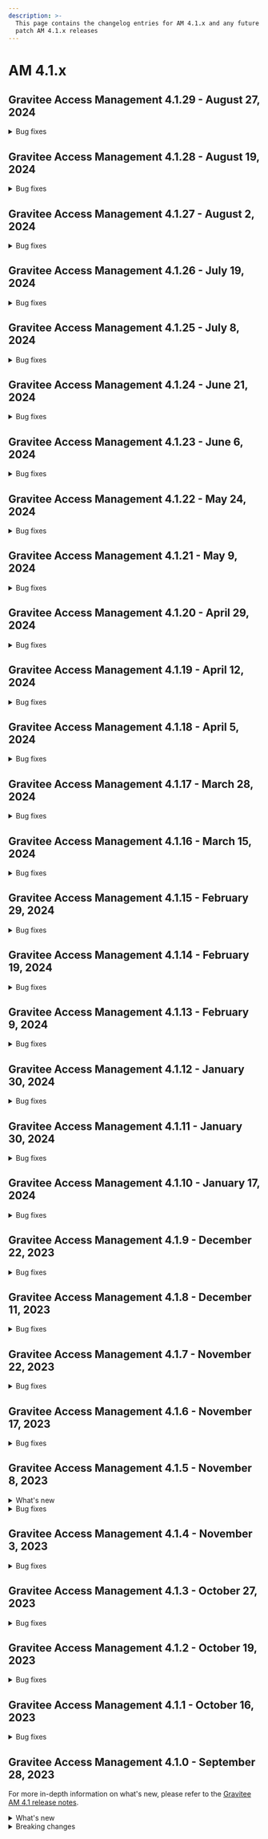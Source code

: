 ```yaml
---
description: >-
  This page contains the changelog entries for AM 4.1.x and any future minor or
  patch AM 4.1.x releases
---
```


# AM 4.1.x

## Gravitee Access Management 4.1.29 - August 27, 2024

<details>

<summary>Bug fixes</summary>







**Other**

* Installation collection can have more than one entry [#9403](https://github.com/gravitee-io/issues/issues/9403)
* Bot detection plugin error [#9909](https://github.com/gravitee-io/issues/issues/9909)
* OAuth 2.0 - Current tokens still active when disabling an application [#9933](https://github.com/gravitee-io/issues/issues/9933)
* Windows Hello issue registering webauthn [#9964](https://github.com/gravitee-io/issues/issues/9964)

</details>


## Gravitee Access Management 4.1.28 - August 19, 2024

<details>

<summary>Bug fixes</summary>

**Gateway**

* Not double dash "--" in the returned code from an OAuth2 authentication flow [#9910](https://github.com/gravitee-io/issues/issues/9910)
* Secrets in responses of SSAM [#9926](https://github.com/gravitee-io/issues/issues/9926)

**Management API**

* Audits present twice during user creation [#9837](https://github.com/gravitee-io/issues/issues/9837)
* MFA - Invalid 2FA code  [#9929](https://github.com/gravitee-io/issues/issues/9929)





</details>


## Gravitee Access Management 4.1.27 - August 2, 2024

<details>

<summary>Bug fixes</summary>

**Other**

* [AM][GW] Set tl client header name behind reverse proxy through helm chart [#9874](https://github.com/gravitee-io/issues/issues/9874)
* Cannot save UserInfo Endpoint in UI - Save Button Disabled [#9879](https://github.com/gravitee-io/issues/issues/9879)
* Configuration via la console AM non prise en compte sur les gateways [#9888](https://github.com/gravitee-io/issues/issues/9888)
* MFA - weird behavior when user is going back to the previous enroll step [#9897](https://github.com/gravitee-io/issues/issues/9897)
* Error "ERR_TOO_MANY_REDIRECTS" when hide login form is enabled. [#9898](https://github.com/gravitee-io/issues/issues/9898)

</details>


## Gravitee Access Management 4.1.26 - July 19, 2024

<details>

<summary>Bug fixes</summary>

**Gateway**

* Propagate Message from Error Condition of HTTP IdP to Audit log. [#9841](https://github.com/gravitee-io/issues/issues/9841)

**Management API**

*  Redirect to login when device credentials are deleted [#9859](https://github.com/gravitee-io/issues/issues/9859)

**Console**

* A switch has an incorrect state when revisiting page - Application Settings [#9433](https://github.com/gravitee-io/issues/issues/9433)

**Other**

* Switching between environments is broken when multiple environments linked in cockpit [#9844](https://github.com/gravitee-io/issues/issues/9844)

</details>


## Gravitee Access Management 4.1.25 - July 8, 2024

<details>

<summary>Bug fixes</summary>

**Gateway**

* OTPFactorProvider - An error occurs while validating 2FA code [#9725](https://github.com/gravitee-io/issues/issues/9725)
* null-1 entry in auth_flow_ctx table should not be stored in database [#9803](https://github.com/gravitee-io/issues/issues/9803)





**Other**

* When creating user with preregistratoin, the password creation steps are skipped [#9839](https://github.com/gravitee-io/issues/issues/9839)

</details>


## Gravitee Access Management 4.1.24 - June 21, 2024

<details>

<summary>Bug fixes</summary>

**Gateway**

* Heml duplication of configuration [#9778](https://github.com/gravitee-io/issues/issues/9778)


**Other**

* Improve the ingress configuration to redirect HTTPS [#9712](https://github.com/gravitee-io/issues/issues/9712)
* AM Gateway pod is not starting due to StackOverflowError [#9794](https://github.com/gravitee-io/issues/issues/9794)

</details>


## Gravitee Access Management 4.1.23 - June 6, 2024

<details>

<summary>Bug fixes</summary>

**Gateway**

* [AM] [3.21.18] User don't receive the email to recover his password with an uppercase email [#9624](https://github.com/gravitee-io/issues/issues/9624)
* Exception on start-up in Spring Boot applications after upgrade to AM 4.3.1 [#9667](https://github.com/gravitee-io/issues/issues/9667)
* Error Azure SCIM user update  [#9674](https://github.com/gravitee-io/issues/issues/9674)
* DCR new client using Template doesn't copy all parameters [#9691](https://github.com/gravitee-io/issues/issues/9691)
* Brute Force Detection not working to IDPs with Account Linking Policy [#9713](https://github.com/gravitee-io/issues/issues/9713)
* Source IP and user agent missing from FORGOT_PASSWORD_REQUESTED audit log [#9724](https://github.com/gravitee-io/issues/issues/9724)
* Domain not available into the ExpresionLanguage context [#9745](https://github.com/gravitee-io/issues/issues/9745)

**Management API**

* Not able to configure email notifier using Gravitee [#9581](https://github.com/gravitee-io/issues/issues/9581)

**Console**

* AM - Change error message when admin user tries to remove certificate tied to an application [#8952](https://github.com/gravitee-io/issues/issues/8952)

**Other**

* Editing HTTP Provider selects wrong password encoder [#9627](https://github.com/gravitee-io/issues/issues/9627)
* Email from [%s] is invalid - SMTP Resource [#9749](https://github.com/gravitee-io/issues/issues/9749)

</details>


## Gravitee Access Management 4.1.22 - May 24, 2024

<details>

<summary>Bug fixes</summary>

**Gateway**

* Error with MFA Challenge policy in Reset Password Flow [#9735](https://github.com/gravitee-io/issues/issues/9735)

**Other**

* Unable to remove a FORM at organization level [#9124](https://github.com/gravitee-io/issues/issues/9124)
* Application - Forms - Page not found error when enabling custom form again after being 'cleared' [#9492](https://github.com/gravitee-io/issues/issues/9492)
* Password Policy Blank value in dropbox when selecting value Unlimited

</details>

## Gravitee Access Management 4.1.21 - May 9, 2024

<details>

<summary>Bug fixes</summary>

**Other**

* There are no MFA logs [#9629](https://github.com/gravitee-io/issues/issues/9629)
* \_node/health endpoint is not accessible [#9698](https://github.com/gravitee-io/issues/issues/9698)
* Plugin "Orange Contact Everyone" is not compatible with version 4.3.2 [#9704](https://github.com/gravitee-io/issues/issues/9704)

</details>

## Gravitee Access Management 4.1.20 - April 29, 2024

<details>

<summary>Bug fixes</summary>

**Gateway**

* Issue with MFA and silent refresh token [#9622](https://github.com/gravitee-io/issues/issues/9622)
* \[WebAuthn] Problèmatique Authenticator "SecurityError : The operation is insecure." [#9686](https://github.com/gravitee-io/issues/issues/9686)

**Management API**

* Not able to add new attribute to User’s profile through AM REST Api when using Google Identity provider [#8434](https://github.com/gravitee-io/issues/issues/8434)
* AM - Application Analytics Timeout [#9405](https://github.com/gravitee-io/issues/issues/9405)

</details>

## Gravitee Access Management 4.1.19 - April 12, 2024

<details>

<summary>Bug fixes</summary>

**Console**

* Error when notifications are acknowledged [#9661](https://github.com/gravitee-io/issues/issues/9661)

**Other**

* Enrollment Flow Logic Bug [#9518](https://github.com/gravitee-io/issues/issues/9518)
* Improve CORS Domain settings and replace default values [#9531](https://github.com/gravitee-io/issues/issues/9531)

</details>

## Gravitee Access Management 4.1.18 - April 5, 2024

<details>

<summary>Bug fixes</summary>

**Gateway**

* Disable Application [#9584](https://github.com/gravitee-io/issues/issues/9584)

**Other**

* Expired records present in table ciba\_auth\_requests. Cron is not taken into account. [#9499](https://github.com/gravitee-io/issues/issues/9499)
* Logs too verbose in AM when GeoIP plugin is not available [#9633](https://github.com/gravitee-io/issues/issues/9633)
* Support SAML mixing response binding protocol [#9648](https://github.com/gravitee-io/issues/issues/9648)

</details>

## Gravitee Access Management 4.1.17 - March 28, 2024

<details>

<summary>Bug fixes</summary>

**Gateway**

* Login - MFA challenge should be prompted when prompt=login is used [#9497](https://github.com/gravitee-io/issues/issues/9497)
* Revert: Passwordless authentication doesn't take the IDP status into account (#9494) [#9615](https://github.com/gravitee-io/issues/issues/9615)
* User unable to authenticate when linked to different identities [#9616](https://github.com/gravitee-io/issues/issues/9616)
* Addition of WebAuthn Credentials info into the context [#9620](https://github.com/gravitee-io/issues/issues/9620)

**Console**

* No space between source IP and user agent in audit logs [#9458](https://github.com/gravitee-io/issues/issues/9458)
* User agent showing 'undefined' in audit logs [#9459](https://github.com/gravitee-io/issues/issues/9459)
* Fetch user group doesn't persist [#9609](https://github.com/gravitee-io/issues/issues/9609)

**Other**

* Linked accounts are not listed in the UI when using SQL database [#9610](https://github.com/gravitee-io/issues/issues/9610)

</details>

## Gravitee Access Management 4.1.16 - March 15, 2024

<details>

<summary>Bug fixes</summary>

**Gateway**

* Redirect executed with jwt-bearer grant\_type [#9505](https://github.com/gravitee-io/issues/issues/9505)
* Invalid Phone Number [#9519](https://github.com/gravitee-io/issues/issues/9519)

</details>

## Gravitee Access Management 4.1.15 - February 29, 2024

<details>

<summary>Bug fixes</summary>

**Gateway**

* Passwordless authentication doesn't take the IDP status into account [#9494](https://github.com/gravitee-io/issues/issues/9494)
* State parameter encoded twice with response\_mode set to form\_post [#9528](https://github.com/gravitee-io/issues/issues/9528)
* Passwordless registration appearing for users who have already authenticated with step up [#9568](https://github.com/gravitee-io/issues/issues/9568)

</details>

## Gravitee Access Management 4.1.14 - February 19, 2024

<details>

<summary>Bug fixes</summary>

**Gateway**

* Unable to finalize SAML authentication using HTTP-POST binding [#9485](https://github.com/gravitee-io/issues/issues/9485)
* Security Domain may not be loaded on Gateway startup [#9496](https://github.com/gravitee-io/issues/issues/9496)
* Custom email not being sent when resending account registered verification email [#9500](https://github.com/gravitee-io/issues/issues/9500)

**Console**

* Missing read password policy role [#8924](https://github.com/gravitee-io/issues/issues/8924)

**Other**

* Do not log stack trace when user has to provide password after webauthn authentication [#9503](https://github.com/gravitee-io/issues/issues/9503)
* SAML 2.0 Identity Provider requires AM dependency update [#9515](https://github.com/gravitee-io/issues/issues/9515)

</details>

## Gravitee Access Management 4.1.13 - February 9, 2024

<details>

<summary>Bug fixes</summary>

**Gateway**

* Invalid form parameter when ResponseMode is set to form\_post [#9179](https://github.com/gravitee-io/issues/issues/9179)
* SCIM search operator PR doesn't work as expected [#9265](https://github.com/gravitee-io/issues/issues/9265)
* WebAuthn: "Force authenticator integrity" - LastCheckedAt systematically updated at each webauthn login [#9327](https://github.com/gravitee-io/issues/issues/9327)

</details>

## Gravitee Access Management 4.1.12 - January 30, 2024

<details>

<summary>Bug fixes</summary>

**Gateway**

* Apply timeout on blockingGet in ManagementAPI filters [#9476](https://github.com/gravitee-io/issues/issues/9476)
* Authentication flow rejected due to redirect\_uri when PAR is used [#9478](https://github.com/gravitee-io/issues/issues/9478)
* MFA challenge should be prompted before registering a passwordless device [#9479](https://github.com/gravitee-io/issues/issues/9479)

</details>

## Gravitee Access Management 4.1.11 - January 30, 2024

<details>

<summary>Bug fixes</summary>

**Gateway**

* Passwordless not working for iOS v17.2.1 [#9470](https://github.com/gravitee-io/issues/issues/9470)
* Flow - Add WebAuthn credential register flow (improvement)

</details>

## Gravitee Access Management 4.1.10 - January 17, 2024

<details>

<summary>Bug fixes</summary>

**Gateway**

* Avoid BodyHandler processing for GET request [#9352](https://github.com/gravitee-io/issues/issues/9352)
* WebAuthnCredentialId is null into the EL context [#9455](https://github.com/gravitee-io/issues/issues/9455)

**Other**

* AEConnector not initialized properly since AM 4.1 [#9454](https://github.com/gravitee-io/issues/issues/9454)

</details>

## Gravitee Access Management 4.1.9 - December 22, 2023

<details>

<summary>Bug fixes</summary>

**Gateway**

* Session expired problem - X-XRF-TOKEN [#9398](https://github.com/gravitee-io/issues/issues/9398)
* 500 response received on creating user with /scim endpoint with duplicate externalId [#9421](https://github.com/gravitee-io/issues/issues/9421)
* Exclude null value from SCIM UserMapper [#9427](https://github.com/gravitee-io/issues/issues/9427)

**Management API**

* Unable to list users [#9125](https://github.com/gravitee-io/issues/issues/9125)

**Other**

* Connection leak into JdbcIdentityProvider [#9426](https://github.com/gravitee-io/issues/issues/9426)

</details>

## Gravitee Access Management 4.1.8 - December 11, 2023

<details>

<summary>Bug fixes</summary>

**Gateway**

* Original Parameters lost during redirect using SAML Handler [#9393](https://github.com/gravitee-io/issues/issues/9393)
* Avoid logging GeoIP error stackstrace [#9401](https://github.com/gravitee-io/issues/issues/9401)

**Other**

* Invalid value in Issuer for Response [#9409](https://github.com/gravitee-io/issues/issues/9409)
* MessageDigest Encoder is not ThreadSafe [#9413](https://github.com/gravitee-io/issues/issues/9413)
* Configuration files are being overwritten during YUM update [#9368](https://github.com/gravitee-io/issues/issues/9368)

</details>

## Gravitee Access Management 4.1.7 - November 22, 2023

<details>

<summary>Bug fixes</summary>

**Gateway**

* Don't keep FranceConnect Session active [#9382](https://github.com/gravitee-io/issues/issues/9382)

</details>

## Gravitee Access Management 4.1.6 - November 17, 2023

<details>

<summary>Bug fixes</summary>

**Gateway**

* Make the IDToken accessible in the UserMapper [#9381](https://github.com/gravitee-io/issues/issues/9381)
* Deadlock during generate AccessToken [#9238](https://github.com/gravitee-io/issues/issues/9238)
* Excessive number of ExpiredJWTException errors in Gravitee logs [#9261](https://github.com/gravitee-io/issues/issues/9261)

</details>

## Gravitee Access Management 4.1.5 - November 8, 2023

<details>

<summary>What's new</summary>

* Addition of Consent settings into the Chart values
* Improve FranceConnect IDP to accept additional query parameters

</details>

<details>

<summary>Bug fixes</summary>

**Other**

* Upgrade Groovy policy [#9229](https://github.com/gravitee-io/issues/issues/9229)
* EnrollmentMFA policy doesn't manage the `useVariableFactorSecurity` setting [#9365](https://github.com/gravitee-io/issues/issues/9365)

</details>

## Gravitee Access Management 4.1.4 - November 3, 2023

<details>

<summary>Bug fixes</summary>

**Gateway**

* Use SingleSignOut with linked accounts [#9358](https://github.com/gravitee-io/issues/issues/9358)

</details>

## Gravitee Access Management 4.1.3 - October 27, 2023

<details>

<summary>Bug fixes</summary>

**Gateway**

* Application error when using an undefined translation [#9237](https://github.com/gravitee-io/issues/issues/9237)
* Registration confirmation Javascript error (anti-XSRF token) [#9276](https://github.com/gravitee-io/issues/issues/9276)
* Quotes are lost in Gravitee AM forms [#9326](https://github.com/gravitee-io/issues/issues/9326)
* When a resource plugin has been removed from the installation, other resources may not be loaded [#9344](https://github.com/gravitee-io/issues/issues/9344)
* On error during CONNECT flow redirection is not processed [#9346](https://github.com/gravitee-io/issues/issues/9346)
* User created using SCIM is disabled when password is missing [#9347](https://github.com/gravitee-io/issues/issues/9347)

**Management API**

* Management API hangs completely [#9339](https://github.com/gravitee-io/issues/issues/9339)

**Other**

* EnrollMFA should be able to update the factor [#9350](https://github.com/gravitee-io/issues/issues/9350)

</details>

## Gravitee Access Management 4.1.2 - October 19, 2023

<details>

<summary>Bug fixes</summary>

**Gateway**

* Twilio Phone Extension with Self-Service API [#9289](https://github.com/gravitee-io/issues/issues/9289)

**Other**

* EnrichProfile reset factor defined by EnrollMFA policy [#9161](https://github.com/gravitee-io/issues/issues/9161)

</details>

## Gravitee Access Management 4.1.1 - October 16, 2023

<details>

<summary>Bug fixes</summary>

**Gateway**

* Align XSRF token TTL to the user session TTL [#9282](https://github.com/gravitee-io/issues/issues/9282)

**Management API**

* Wrong values returned by Gravitee AM Management API [#9141](https://github.com/gravitee-io/issues/issues/9141)
* AM Management API should start even with missing or unknown Identity Provider plugins [#9230](https://github.com/gravitee-io/issues/issues/9230)

**Other**

* MS SqlServer 10.2 onwards driver support [#9178](https://github.com/gravitee-io/issues/issues/9178)
* Upgrade script for 3.21.6 does not work as expected [#9288](https://github.com/gravitee-io/issues/issues/9288)
* Update Mongo script to create indices [#9291](https://github.com/gravitee-io/issues/issues/9291)

</details>

## Gravitee Access Management 4.1.0 - September 28, 2023

For more in-depth information on what's new, please refer to the [Gravitee AM 4.1 release notes](../release-notes/).

<details>

<summary>What's new</summary>

**Enterprise Edition**

The MFA Challenge policy is now available to apply an MFA step during actions such as reset password or unlock account.

**Twilio phone factor enhancement**

The MFA phone call factor can now use Twilio's sendDigits function to direct a call to an extension before playing the message with the MFA code.

**Account linking**

The new Account Linking feature automatically links user accounts with identical user attributes to bypass re-enrollment during authentication.

**Session management**

Consent to a new session cookie option prevents logout following a period of idling and extends the session expiration.

</details>

<details>

<summary>Breaking changes</summary>

* AM 4.1 requires Java 17 as the runtime
* The versions of the R2DBC drivers must be compatible with R2DBC-SPI 1.0 (i.e., the driver version must start with 1.x). Versions used:
  * postgresql: **1.0.2.RELEASE**\
    mariadb: **1.1.2**\
    mysql: **1.0.2**\
    mssql: **1.0.0.RELEASE**
  * **WARNING** ⚠️ **DO NOT** use the **1.0.2.RELEASE** for **mssql / SQLServer** as this version seems to be buggy (see [r2dbc/r2dbc-mssql#276](https://github.com/r2dbc/r2dbc-mssql/issues/276))
*   Default RDMS timeout and connection pool size values have changed:

    * New values:

    ```
        initialSize: 1
        maxSize: 50
        maxIdleTime: 30000
        maxLifeTime: -1
        maxAcquireTime: 3000
        maxCreateConnectionTime: 5000
    ```

    * Previous values:

    ```
        initialSize: 0
        maxSize: 10
        maxIdleTime: 30000
        maxLifeTime: 0 # not valid anymore with R2BC 1.x
        maxAcquireTime: 0 # not valid anymore with R2BC 1.x
        maxCreateConnectionTime: 0 # not valid anymore with R2BC 1.x
    ```

</details>
